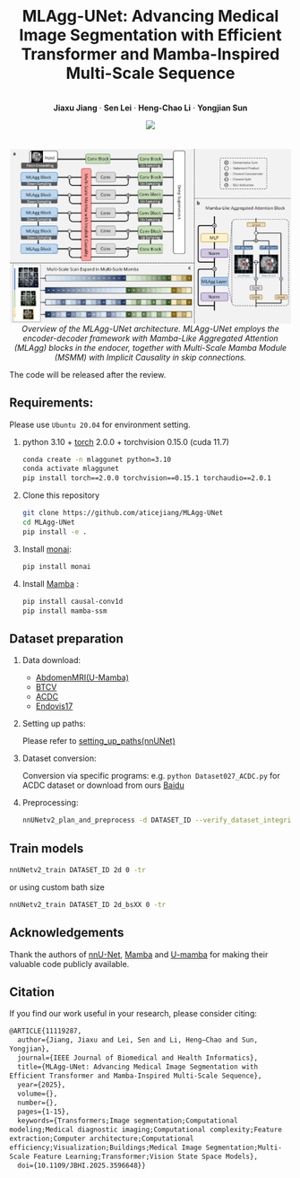 <br />
<p align="center">
  <h1 align="center">MLAgg-UNet: Advancing Medical Image Segmentation with Efficient Transformer and Mamba-Inspired Multi-Scale Sequence</h1>
  <p align="center">
    <br />
    <strong>Jiaxu Jiang</strong></a>
    ·
    <strong>Sen Lei</strong></a>
    ·
    <strong>Heng-Chao Li</strong></a>
    ·
    <strong>Yongjian Sun</strong></a>
  </p>

  <p align="center">
    <a href='https://xplorestaging.ieee.org/document/11119287'>
      <img src='https://img.shields.io/badge/Paper-IEEE-blue'>
    </a>
  </p>
<br />

<div  align="center">    
 <img src="./assets/GA.png" width = 960  align=center />
  <em>Overview of the MLAgg-UNet architecture. MLAgg-UNet employs the encoder-decoder framework with Mamba-Like Aggregated Attention (MLAgg) blocks in the endocer, together with Multi-Scale Mamba Module (MSMM) with Implicit Causality in skip connections.</em>
</div>

The code will be released after the review.

## Requirements: 

Please use `Ubuntu 20.04` for environment setting.

1. python 3.10 + [torch](https://pytorch.org/get-started/locally/) 2.0.0 + torchvision 0.15.0 (cuda 11.7)
   ```bash
   conda create -n mlaggunet python=3.10
   conda activate mlaggunet
   pip install torch==2.0.0 torchvision==0.15.1 torchaudio==2.0.1
   ```

2. Clone this repository
   ```bash
   git clone https://github.com/aticejiang/MLAgg-UNet
   cd MLAgg-UNet
   pip install -e .
   ```

3. Install [monai](https://github.com/Project-MONAI/MONAI):
   ```bash
   pip install monai
   ``` 

4. Install [Mamba](https://github.com/state-spaces/mamba) :
   ```bash
   pip install causal-conv1d
   pip install mamba-ssm
   ```

## Dataset preparation

1. Data download:
   - [AbdomenMRI(U-Mamba)](https://arxiv.org/abs/2401.04722)
   - [BTCV](https://www.synapse.org/Synapse:syn3193805/wiki/89480)
   - [ACDC](https://www.creatis.insa-lyon.fr/Challenge/acdc/)
   - [Endovis17]()

2. Setting up paths:
   
   Please refer to [setting_up_paths(nnUNet)](https://github.com/MIC-DKFZ/nnUNet/blob/master/documentation/setting_up_paths.md)
   
3. Dataset conversion:
   
   Conversion via specific programs:
   e.g. ```python Dataset027_ACDC.py``` for ACDC dataset or download from ours [Baidu]()

4. Preprocessing:
   ```bash
   nnUNetv2_plan_and_preprocess -d DATASET_ID --verify_dataset_integrity
   ```

## Train models

```bash
nnUNetv2_train DATASET_ID 2d 0 -tr 
```
or using custom bath size
```bash
nnUNetv2_train DATASET_ID 2d_bsXX 0 -tr
```

## Acknowledgements

Thank the authors of [nnU-Net](https://github.com/MIC-DKFZ/nnUNet), [Mamba](https://github.com/state-spaces/mamba) and [U-mamba](https://github.com/bowang-lab/U-Mamba) for making their valuable code publicly available.

## Citation
If you find our work useful in your research, please consider citing:
```
@ARTICLE{11119287,
  author={Jiang, Jiaxu and Lei, Sen and Li, Heng–Chao and Sun, Yongjian},
  journal={IEEE Journal of Biomedical and Health Informatics}, 
  title={MLAgg-UNet: Advancing Medical Image Segmentation with Efficient Transformer and Mamba-Inspired Multi-Scale Sequence}, 
  year={2025},
  volume={},
  number={},
  pages={1-15},
  keywords={Transformers;Image segmentation;Computational modeling;Medical diagnostic imaging;Computational complexity;Feature extraction;Computer architecture;Computational efficiency;Visualization;Buildings;Medical Image Segmentation;Multi-Scale Feature Learning;Transformer;Vision State Space Models},
  doi={10.1109/JBHI.2025.3596648}}
```
